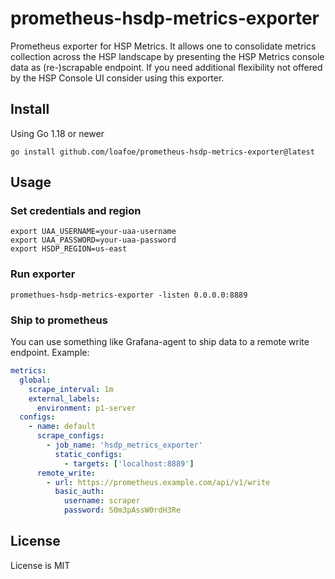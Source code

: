 # prometheus-hsdp-metrics-exporter

Prometheus exporter for HSP Metrics. It allows one to consolidate metrics collection across the HSP landscape by
presenting the HSP Metrics console data as (re-)scrapable endpoint. If you need additional flexibility not
offered by the HSP Console UI consider using this exporter.

## Install

Using Go 1.18 or newer

```shell
go install github.com/loafoe/prometheus-hsdp-metrics-exporter@latest
```

## Usage

### Set credentials and region

```shell
export UAA_USERNAME=your-uaa-username
export UAA_PASSWORD=your-uaa-password
export HSDP_REGION=us-east
```

### Run exporter

```shell
promethues-hsdp-metrics-exporter -listen 0.0.0.0:8889
```

### Ship to prometheus

You can use something like Grafana-agent to ship data to a remote write endpoint. Example:

```yml
metrics:
  global:
    scrape_interval: 1m
    external_labels:
      environment: p1-server
  configs:
    - name: default
      scrape_configs:
        - job_name: 'hsdp_metrics_exporter'
          static_configs:
            - targets: ['localhost:8889']
      remote_write:
        - url: https://prometheus.example.com/api/v1/write
          basic_auth:
            username: scraper
            password: S0m3pAssW0rdH3Re
```

## License

License is MIT
